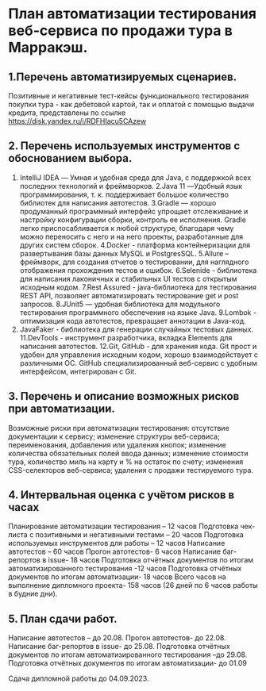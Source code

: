 # **План автоматизации тестирования веб-сервиса по продажи тура в Марракэш.**

## 1.Перечень автоматизируемых сценариев.

Позитивные и негативные тест-кейсы функционального тестирования покупки тура - как дебетовой картой, так и оплатой с помощью выдачи кредита, представлены по ссылке [https://disk.yandex.ru/i/RDFHIacu5CAzew ](https://github.com/OlgaF0111/Diplom/blob/main/test%20case.md)  

## 2.	Перечень используемых инструментов с обоснованием выбора.
1. IntelliJ IDEA — Умная и удобная среда для Java, с поддержкой всех последних технологий и фреймворков.
2.Java 11 —Удобный язык программирования, т. к. поддерживает большое количество библиотек для написания автотестов. 
3.Gradle — хорошо продуманный программный интерфейс упрощает отслеживание и настройку конфигурации сборки, контроль ее исполнения. Gradle легко приспосабливается к любой структуре, благодаря чему можно переносить с него и на него проекты, разработанные для других систем сборок.
4.Docker - платформа контейнеризации для развертывания базы данных MySQL и PostgresSQL.
5.Allure – фреймворк, для создания отчетов о тестировании, для наглядного отображения прохождения тестов и ошибок.
6.Selenide - библиотека для написания лаконичных и стабильных UI тестов с открытым исходным кодом.
7.Rest Assured - java-библиотека для тестирования REST API, позволяет автоматизировать тестирование get и post запросов.
8.JUnit5 — удобная библиотека для модульного тестирования программного обеспечения на языке Java.
9.Lombok - оптимизация кода автотестов, превращает аннотации в Java-код.
10. JavaFaker - библиотека для генерации случайных тестовых данных.
11.DevTools - инструмент разработчика, вкладка Elements для написания автотестов.
12.Git, GitHub  - для хранения кода. Git прост и удобен для управления исходным кодом, хорошо взаимодействует с различными ОС. GitHub специализированный веб-сервис с удобным интерфейсом, интегрирован с Git.

## 3.	Перечень и описание возможных рисков при автоматизации.
Возможные риски при автоматизации тестирования: отсутствие документации к сервису; изменение структуры веб-сервиса;  переименования, добавления или удаления кнопок; изменение количества обязательных полей ввода данных; изменение стоимости тура, количество миль на карту и %  на остаток по счету; изменения CSS-селекторов веб-сервиса; удаления с продажи тестируемого тура.
## 4.	Интервальная оценка с учётом рисков в часах
Планирование автоматизации тестирования – 12 часов
Подготовка чек-листа с позитивными и негативными тестами – 20 часов
Подготовка используемых инструментов для работы – 12 часов
Написание автотестов – 60 часов
Прогон автотестов- 6 часов
Написание баг-репортов в issue- 18 часов
Подготовка отчётных документов по итогам автоматизированного тестирования -12 часов
Подготовка отчётных документов по итогам автоматизации- 18 часов
Всего часов на выполнение дипломного проекта- 158 часов (26 дней по 6 часов работы в будние дни).

## 5. План сдачи работ.
Написание автотестов – до 20.08.
Прогон автотестов- до 22.08.
Написание баг-репортов в issue- до 25.08.
Подготовка отчётных документов по итогам автоматизированного тестирования –до 29.08.
Подготовка отчётных документов по итогам автоматизации- до 01.09

Сдача дипломной работы до 04.09.2023.

